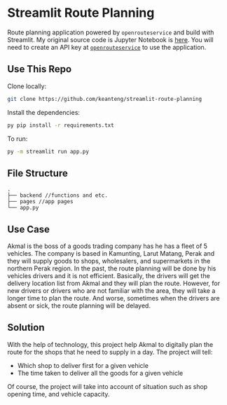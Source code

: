 # Streamlit Route Planning

Route planning application powered by `openrouteservice` and build with Streamlit. My original source code is Jupyter Notebook is [here](https://github.com/keanteng/travelling-salesman). You will need to create an API key at [`openrouteservice`](https://openrouteservice.org/) to use the application. 

## Use This Repo

Clone locally:
```bash
git clone https://github.com/keanteng/streamlit-route-planning
```

Install the dependencies:
```bash
py pip install -r requirements.txt
```

To run:
```bash
py -m streamlit run app.py
```

## File Structure

```
.
├── backend //functions and etc.
├── pages //app pages
└── app.py
```

## Use Case

Akmal is the boss of a goods trading company has he has a fleet of 5 vehicles. 
The company is based in Kamunting, Larut Matang, Perak and they will supply
goods to shops, wholesalers, and supermarkets in the northern Perak region. In the past,
the route planning will be done by his vehicles drivers and it is not efficient. Basically, 
the drivers will get the delivery location list from Akmal and they will plan the route. However, 
for new drivers or drivers who are not familiar with the area, they will take a longer time to plan the route.
And worse, sometimes when the drivers are absent or sick, the route planning will be delayed.

## Solution

With the help of technology, this project help Akmal to digitally plan the route for the shops
that he need to supply in a day. The project will tell:

- Which shop to deliver first for a given vehicle
- The time taken to deliver all the goods for a given vehicle

Of course, the project will take into account of situation such as shop opening time, and vehicle
capacity.